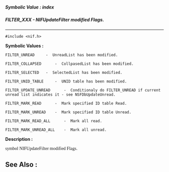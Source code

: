 ##### Symbolic Value : index
##### FILTER_XXX - NIFUpdateFilter modified Flags.
---
```
#include <nif.h>
```

**Symbolic Values :**

	FILTER_UNREAD	  -  UnreadList has been modified.

	FILTER_COLLAPSED	  -  CollpasedList has been modified.

	FILTER_SELECTED	  -  SelectedList has been modified.

	FILTER_UNID_TABLE	  -  UNID table has been modified.

	FILTER_UPDATE_UNREAD	  -  Conditionaly do FILTER_UNREAD if current unread list indicates it - see NSFDbUpdateUnread.

	FILTER_MARK_READ	  -  Mark specified ID table Read.

	FILTER_MARK_UNREAD	  -  Mark specified ID table Unread.

	FILTER_MARK_READ_ALL	  -  Mark all read.

	FILTER_MARK_UNREAD_ALL	  -  Mark all unread.


**Description :**

<font face="Calibri">symbol NIFUpdateFilter modified Flags.</font>


**See Also :**
---
